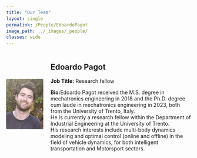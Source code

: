 ```yaml
---
title: "Our Team"
layout: single
permalink: /People/EdoardoPagot
image_path: ../_images/_people/
classes: wide
---
```


<style>
div.biodata {
  display: flex;
  flex-direction: row;
  align-items: center;
}

.biodata img {
  object-fit: cover;
  border-radius: 2%;
}
</style>


<div class = "biodata">
    <img src="../_images/_people/edoardo_pagot.jpg" alt="Edoardo Pagot" width="20%" style="margin-right: 20px;">
    <div>
      <h2>Edoardo Pagot</h2>
      <p><strong>Job Title:</strong> Research fellow</p>
      <p><strong>Bio:</strong>Edoardo Pagot received the M.S. degree in mechatronics engineering in 2018 and the Ph.D. degree cum laude in mechatronics engineering in 2023, both from the University of Trento, Italy. </br>He is currently a research fellow within the Department of Industrial Engineering at the University of Trento. </br> His research interests include multi-body dynamics modeling and optimal control (online and offline) in the field of vehicle dynamics, for both intelligent transportation and Motorsport sectors.
 </p>
    </div>
</div>
